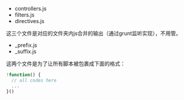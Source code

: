 * controllers.js
* filters.js
* directives.js

这三个文件是对应的文件夹内js合并的输出（通过grunt监听实现），不用管。

* _prefix.js
* _suffix.js

这两个文件是为了让所有脚本被包裹成下面的格式：

```javascript
!function() {
  // all codes here
  ...
}()
```
